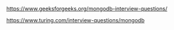 https://www.geeksforgeeks.org/mongodb-interview-questions/

https://www.turing.com/interview-questions/mongodb
